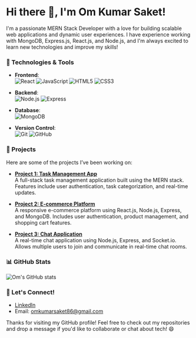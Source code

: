 # Hi there 👋, I'm Om Kumar Saket!

I'm a passionate MERN Stack Developer with a love for building scalable web applications and dynamic user experiences. I have experience working with MongoDB, Express.js, React.js, and Node.js, and I'm always excited to learn new technologies and improve my skills!

### 🔧 Technologies & Tools

- **Frontend**:  
  ![React](https://img.shields.io/badge/-React-61DAFB?style=flat&logo=react&logoColor=white)
  ![JavaScript](https://img.shields.io/badge/-JavaScript-F7DF1E?style=flat&logo=javascript&logoColor=white)
  ![HTML5](https://img.shields.io/badge/-HTML5-E34F26?style=flat&logo=html5&logoColor=white)
  ![CSS3](https://img.shields.io/badge/-CSS3-1572B6?style=flat&logo=css3&logoColor=white)

- **Backend**:  
  ![Node.js](https://img.shields.io/badge/-Node.js-339933?style=flat&logo=node.js&logoColor=white)
  ![Express](https://img.shields.io/badge/-Express-000000?style=flat&logo=express&logoColor=white)

- **Database**:  
  ![MongoDB](https://img.shields.io/badge/-MongoDB-47A248?style=flat&logo=mongodb&logoColor=white)

- **Version Control**:  
  ![Git](https://img.shields.io/badge/-Git-F05032?style=flat&logo=git&logoColor=white)
  ![GitHub](https://img.shields.io/badge/-GitHub-181717?style=flat&logo=github&logoColor=white)

### 🚀 Projects

Here are some of the projects I’ve been working on:

- **[Project 1: Task Management App](https://github.com/OmKumarSaket02/task-manager-app)**  
  A full-stack task management application built using the MERN stack. Features include user authentication, task categorization, and real-time updates.

- **[Project 2: E-commerce Platform](https://github.com/OmKumarSaket02/ecommerce-platform)**  
  A responsive e-commerce platform using React.js, Node.js, Express, and MongoDB. Includes user authentication, product management, and shopping cart features.

- **[Project 3: Chat Application](https://github.com/OmKumarSaket02/chat-app)**  
  A real-time chat application using Node.js, Express, and Socket.io. Allows multiple users to join and communicate in real-time chat rooms.

### 📊 GitHub Stats
![Om's GitHub stats](https://github-readme-stats.vercel.app/api?username=OmKumarSaket02&show_icons=true&theme=radical)

### 💬 Let's Connect!

- [LinkedIn](https://www.linkedin.com/in/omku/)
- Email: omkumarsaket86@gmail.com

Thanks for visiting my GitHub profile! Feel free to check out my repositories and drop a message if you'd like to collaborate or chat about tech! 😄
